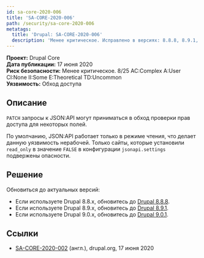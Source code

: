 ```yaml
---
id: sa-core-2020-006
title: 'SA-CORE-2020-006'
path: /security/sa-core-2020-006
metatags:
  title: 'Drupal: SA-CORE-2020-006'
  description: 'Менее критическое. Исправлено в версиях: 8.8.8, 8.9.1, 9.0.1.'
---
```


**Проект:** Drupal Core\
**Дата публикации:** 17 июня 2020\
**Риск безопасности:** Менее критическое. 8/25 AC:Complex A:User CI:None II:Some E:Theoretical TD:Uncommon\
**Уязвимость:** Обход доступа

## Описание

`PATCH` запросы к JSON:API могут приниматься в обход проверки прав доступа для некоторых полей.

По умолчанию, JSON:API работает только в режиме чтения, что делает данную уязвимость нерабочей. Только сайты, которые установили `read_only` в значение `FALSE` в конфигурации `jsonapi.settings` подвержены опасности.

## Решение

Обновиться до актуальных версий:

- Если используете Drupal 8.8.x, обновитесь до [Drupal 8.8.8](../../8/releases/release-8.8.8.md).
- Если используете Drupal 8.9.x, обновитесь до [Drupal 8.9.1](../../8/releases/release-8.9.1.md).
- Если используете Drupal 9.0.x, обновитесь до [Drupal 9.0.1](../../9/releases/release-9.0.1.md).

## Ссылки

- [SA-CORE-2020-002](https://www.drupal.org/sa-core-2020-006) (англ.), drupal.org, 17 июня 2020